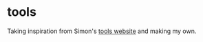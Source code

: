 # tools
Taking inspiration from Simon's [tools website](tools.simonwillison.net) and making my own.
